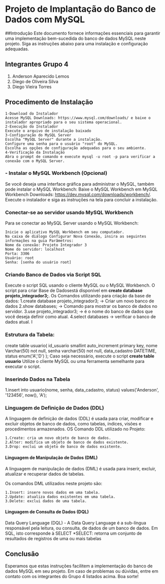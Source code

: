 # Projeto de Implantação do Banco de Dados com MySQL


##Introdução
Este documento fornece informações essenciais para garantir uma implementação bem-sucedida do banco de dados MySQL neste projeto. Siga as instruções abaixo para uma instalação e configuração adequadas.

## Integrantes Grupo 4
1. Anderson Aparecido Lemos
2. Diego de Oliveira Silva
3. Diego Vieira Torres

## Procedimento de Instalação
	1-Download do Instalador
	Acesse MySQL Downloads: https://www.mysql.com/downloads/ e baixe o instalador apropriado para o seu sistema operacional.
	2-Execução do Instalador
	Execute o arquivo de instalação baixado
	3-Configuração do MySQL Server
	Escolha "MySQL Server" durante a instalação.
	Configure uma senha para o usuário "root" do MySQL.
	Escolha as opções de configuração adequadas para o seu ambiente.
	4-Verificação da Instalação
	Abra o prompt de comando e execute mysql -u root -p para verificar a conexão com o MySQL Server.
	
### - Instalar o MySQL Workbench (Opcional)
Se você deseja uma interface gráfica para administrar o MySQL, também pode instalar o MySQL Workbench:
	Baixe o MySQL Workbench em MySQL Workbench Downloads: https://dev.mysql.com/downloads/workbench/.
	Execute o instalador e siga as instruções na tela para concluir a instalação.

### Conectar-se ao servidor usando MySQL Workbench
Para se conectar ao MySQL Server usando o MySQL Workbench:

	Inicie o aplicativo MySQL Workbench em seu computador.
	Na caixa de diálogo Configurar Nova Conexão, insira as seguintes informações na guia Parâmetros:
	Nome da conexão: Projeto Integrador 3
	Nome do servidor: localhost
	Porta: 3306
	Usuário: root
	Senha: [senha do usuário root]	

### Criando Banco de Dados via Script SQL
Execute o script SQL usando o cliente MySQL ou o MySQL Workbench.
O script para criar Base de Dadosestá disponível em **create database projeto_integrador3;**. 
Os Comandos utilizando para criação da base de dados:
	1.create database projeto_integrador3; -> Criar um novo banco de dados
	2.show databases; -> Comando para mostrar os banco de dados no servidor.
	3.use projeto_integrador3; -> é o nome do banco de dados que você deseja definir como atual.
	4.select databases -> verificar o banco de dados atual. I
	
### Estrutura da Tabela:
create table usuario(
  id_usuario smallint auto_increment primary key,
  nome Varchar(50) not null,
  senha varchar(50) not null,
  data_cadastro DATETIME,
  status enum('A','D') 
);
Caso seja necessário, execute o script **create table usuario** Utilize o cliente MySQL ou uma ferramenta semelhante para executar o script.

### Inserindo Dados na Tabela
1.insert into usuario(nome, senha, data_cadastro, status) values('Anderson', '123456', now(), 'A');

### Linguagem de Definição de Dados (DDL)
A linguagem de definição de dados (DDL) é usada para criar, modificar e excluir objetos de banco de dados, como tabelas, índices, visões e procedimentos armazenados.
OS Comando DDL utilizado no Projeto:

	1.Create: cria um novo objeto de banco de dados.
	2.Alter: modifica um objeto de banco de dados existente.
	3.Drop: exclui um objeto de banco de dados existente.
	
#### Linguagem de Manipulação de Dados (DML)
A linguagem de manipulação de dados (DML) é usada para inserir, excluir, atualizar e recuperar dados de tabelas.

Os comandos DML utilizados neste projeto são:

	1.Insert: insere novos dados em uma tabela.
	2.Update: atualiza dados existentes em uma tabela.
	3.Delete: exclui dados de uma tabela.

#### Linguagem de Consulta de Dados (DQL)
Data Query Language (DQL) - A Data Query Language é a sub-língua responsável pela leitura, ou consulta, de dados de um banco de dados. Em SQL, isto corresponde à SELECT
	*SELECT: retorna um conjunto de resultados de registros de uma ou mais tabelas

## Conclusão
Esperamos que estas instruções facilitem a implementação do banco de dados MySQL em seu projeto. Em caso de problemas ou dúvidas, entre em contato com os integrantes do Grupo 4 listados acima. Boa sorte!

